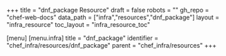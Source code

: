 +++
title = "dnf_package Resource"
draft = false
robots = ""
gh_repo = "chef-web-docs"
data_path = ["infra","resources","dnf_package"]
layout = "infra_resource"
toc_layout = "infra_resource_toc"

[menu]
  [menu.infra]
    title = "dnf_package"
    identifier = "chef_infra/resources/dnf_package"
    parent = "chef_infra/resources"
+++

<!-- The contents of this page are automatically generated from the dnf_package.yaml file in the data directory. -->
<!-- To suggest a change, edit the https://github.com/chef/chef/blob/main/lib/chef/resource/dnf_package.rb file
      and submit a pull request to the https://github.com/chef/chef repository. -->

